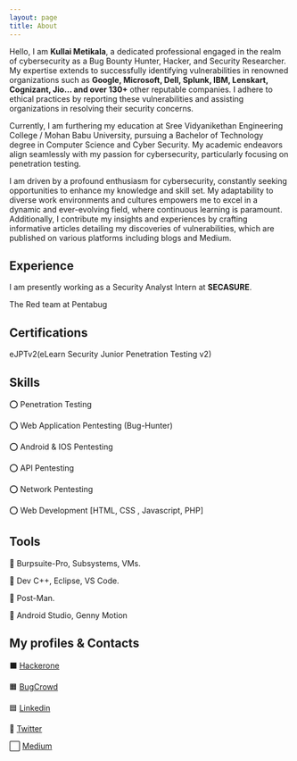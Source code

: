 ```yaml
---
layout: page
title: About
---
```


Hello, I am **Kullai Metikala**, a dedicated professional engaged in the realm of cybersecurity as a Bug Bounty Hunter, Hacker, and Security Researcher. My expertise extends to successfully identifying vulnerabilities in renowned organizations such as **Google, Microsoft, Dell, Splunk, IBM, Lenskart, Cognizant, Jio… and over 130+** other reputable companies. I adhere to ethical practices by reporting these vulnerabilities and assisting organizations in resolving their security concerns.

Currently, I am furthering my education at Sree Vidyanikethan Engineering College / Mohan Babu University, pursuing a Bachelor of Technology degree in Computer Science and Cyber Security. My academic endeavors align seamlessly with my passion for cybersecurity, particularly focusing on penetration testing.

I am driven by a profound enthusiasm for cybersecurity, constantly seeking opportunities to enhance my knowledge and skill set. My adaptability to diverse work environments and cultures empowers me to excel in a dynamic and ever-evolving field, where continuous learning is paramount. Additionally, I contribute my insights and experiences by crafting informative articles detailing my discoveries of vulnerabilities, which are published on various platforms including blogs and Medium.

## [](#header-2)Experience

I am presently working as a Security Analyst Intern at **SECASURE**.

The Red team at Pentabug

## [](#header-2) Certifications

  eJPTv2(eLearn Security Junior Penetration Testing v2)

## [](#header-2) Skills

⭕ Penetration Testing

⭕ Web Application Pentesting (Bug-Hunter)

⭕ Android & IOS Pentesting

⭕ API Pentesting

⭕ Network Pentesting

⭕ Web Development [HTML, CSS , Javascript, PHP]

## [](#header-2) Tools

🔰 Burpsuite-Pro, Subsystems, VMs.

🔰 Dev C++, Eclipse, VS Code.

🔰 Post-Man.

🔰 Android Studio, Genny Motion

## [](#header-2) My profiles & Contacts

⬛ [Hackerone](https://hackerone.com/kullai)

🟧 [BugCrowd](https://bugcrowd.com/kullai116)

🟦 [Linkedin](https://www.linkedin.com/in/kullai-metikala-8378b122a/)

🔵 [Twitter](https://twitter.com/kullai12)

⬜ [Medium](https://kullaisec.medium.com)
